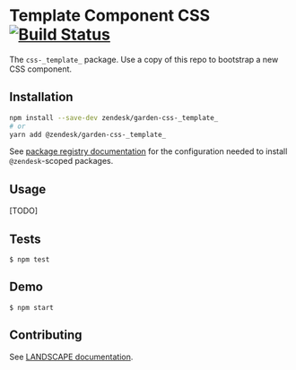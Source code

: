 # Template Component CSS [![Build Status](https://travis-ci.com/zendeskgarden/css-_template_.svg?token=dDt9s6smCMgz269xNbpz&branch=master)](https://travis-ci.com/zendeskgarden/css-_template_)

The `css-_template_` package. Use a copy of this repo to bootstrap a new
CSS component.

## Installation

```sh
npm install --save-dev zendesk/garden-css-_template_
# or
yarn add @zendesk/garden-css-_template_
```

See [package registry
documentation](https://github.com/zendeskgarden/LANDSCAPE/wiki/Package-Registry)
for the configuration needed to install `@zendesk`-scoped packages.

## Usage

[TODO]

## Tests

    $ npm test

## Demo

    $ npm start

## Contributing

See [LANDSCAPE
documentation](https://github.com/zendeskgarden/LANDSCAPE/wiki/Contributing).
